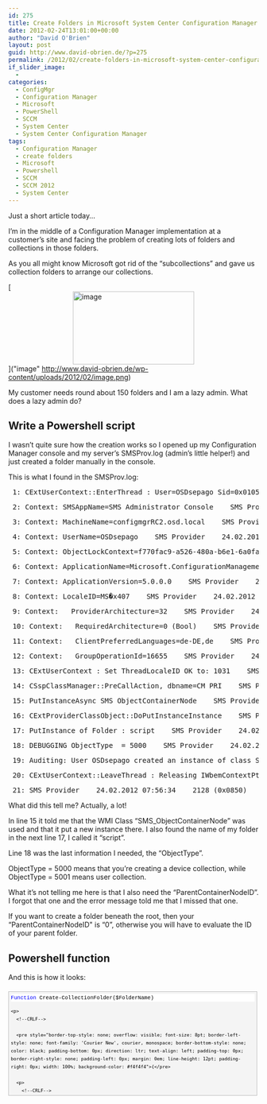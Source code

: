 ```yaml
---
id: 275
title: Create Folders in Microsoft System Center Configuration Manager 2012 with Powershell
date: 2012-02-24T13:01:00+00:00
author: "David O'Brien"
layout: post
guid: http://www.david-obrien.de/?p=275
permalink: /2012/02/create-folders-in-microsoft-system-center-configuration-manager-with-powershell/
if_slider_image:
  - 
categories:
  - ConfigMgr
  - Configuration Manager
  - Microsoft
  - PowerShell
  - SCCM
  - System Center
  - System Center Configuration Manager
tags:
  - Configuration Manager
  - create folders
  - Microsoft
  - Powershell
  - SCCM
  - SCCM 2012
  - System Center
---
```

Just a short article today…

I’m in the middle of a Configuration Manager implementation at a customer’s site and facing the problem of creating lots of folders and collections in those folders.

As you all might know Microsoft got rid of the “subcollections” and gave us collection folders to arrange our collections.

[<img style="background-image: none; padding-left: 0px; padding-right: 0px; display: block; float: none; margin-left: auto; margin-right: auto; padding-top: 0px; border: 0px;" title="image" alt="image" src="http://www.david-obrien.de/wp-content/uploads/2012/02/image_thumb.png" width="244" height="147" border="0" />]("image" http://www.david-obrien.de/wp-content/uploads/2012/02/image.png)

My customer needs round about 150 folders and I am a lazy admin. What does a lazy admin do?

## Write a Powershell script

I wasn’t quite sure how the creation works so I opened up my Configuration Manager console and my server’s SMSProv.log (admin’s little helper!) and just created a folder manually in the console.

This is what I found in the SMSProv.log:

<div class="csharpcode">
  <pre class="alt"><span class="lnum"> 1: </span>CExtUserContext::EnterThread : User=OSDsepago Sid=0x0105000000000005150000000D3DD859871387AF86AA21EB52040000 Caching IWbemContextPtr=0000000005F26770 <span class="kwrd">in</span> Process 0xadc (2780)    SMS Provider    24.02.2012 07:56:34    2128 (0x0850)</pre>
  
  <pre><span class="lnum"> 2: </span>Context: SMSAppName=SMS Administrator Console    SMS Provider    24.02.2012 07:56:34    2128 (0x0850)</pre>
  
  <pre class="alt"><span class="lnum"> 3: </span>Context: MachineName=configmgrRC2.osd.local    SMS Provider    24.02.2012 07:56:34    2128 (0x0850)</pre>
  
  <pre><span class="lnum"> 4: </span>Context: UserName=OSDsepago    SMS Provider    24.02.2012 07:56:34    2128 (0x0850)</pre>
  
  <pre class="alt"><span class="lnum"> 5: </span>Context: ObjectLockContext=f770fac9-a526-480a-b6e1-6a0fa1b63f88    SMS Provider    24.02.2012 07:56:34    2128 (0x0850)</pre>
  
  <pre><span class="lnum"> 6: </span>Context: ApplicationName=Microsoft.ConfigurationManagement.exe    SMS Provider    24.02.2012 07:56:34    2128 (0x0850)</pre>
  
  <pre class="alt"><span class="lnum"> 7: </span>Context: ApplicationVersion=5.0.0.0    SMS Provider    24.02.2012 07:56:34    2128 (0x0850)</pre>
  
  <pre><span class="lnum"> 8: </span>Context: LocaleID=MS�x407    SMS Provider    24.02.2012 07:56:34    2128 (0x0850)</pre>
  
  <pre class="alt"><span class="lnum"> 9: </span>Context: __ProviderArchitecture=32    SMS Provider    24.02.2012 07:56:34    2128 (0x0850)</pre>
  
  <pre><span class="lnum"> 10: </span>Context: __RequiredArchitecture=0 (Bool)    SMS Provider    24.02.2012 07:56:34    2128 (0x0850)</pre>
  
  <pre class="alt"><span class="lnum"> 11: </span>Context: __ClientPreferredLanguages=de-DE,de    SMS Provider    24.02.2012 07:56:34    2128 (0x0850)</pre>
  
  <pre><span class="lnum"> 12: </span>Context: __GroupOperationId=16655    SMS Provider    24.02.2012 07:56:34    2128 (0x0850)</pre>
  
  <pre class="alt"><span class="lnum"> 13: </span>CExtUserContext : <span class="kwrd">Set</span> ThreadLocaleID OK <span class="kwrd">to</span>: 1031    SMS Provider    24.02.2012 07:56:34    2128 (0x0850)</pre>
  
  <pre><span class="lnum"> 14: </span>CSspClassManager::PreCallAction, dbname=CM_PRI    SMS Provider    24.02.2012 07:56:34    2128 (0x0850)</pre>
  
  <pre class="alt"><span class="lnum"> 15: </span>PutInstanceAsync SMS_ObjectContainerNode    SMS Provider    24.02.2012 07:56:34    2128 (0x0850)</pre>
  
  <pre><span class="lnum"> 16: </span>CExtProviderClassObject::DoPutInstanceInstance    SMS Provider    24.02.2012 07:56:34    2128 (0x0850)</pre>
  
  <pre class="alt"><span class="lnum"> 17: </span>PutInstance of Folder : script    SMS Provider    24.02.2012 07:56:34    2128 (0x0850)</pre>
  
  <pre><span class="lnum"> 18: </span>DEBUGGING ObjectType  = 5000    SMS Provider    24.02.2012 07:56:34    2128 (0x0850)</pre>
  
  <pre class="alt"><span class="lnum"> 19: </span>Auditing: User OSDsepago created an instance of <span class="kwrd">class</span> SMS_ObjectContainerNode.    SMS Provider    24.02.2012 07:56:34    2128 (0x0850)</pre>
  
  <pre><span class="lnum"> 20: </span>CExtUserContext::LeaveThread : Releasing IWbemContextPtr=99772272    SMS Provider    24.02.2012 07:56:34    2128 (0x0850)</pre>
  
  <pre class="alt"><span class="lnum"> 21: </span>SMS Provider    24.02.2012 07:56:34    2128 (0x0850)</pre>
</div>

What did this tell me? Actually, a lot!

In line 15 it told me that the WMI Class “SMS_ObjectContainerNode” was used and that it put a new instance there. I also found the name of my folder in the next line 17, I called it “script”.
  
Line 18 was the last information I needed, the “ObjectType”.

ObjectType = 5000 means that you’re creating a device collection, while ObjectType = 5001 means user collection.

What it’s not telling me here is that I also need the “ParentContainerNodeID”. I forgot that one and the error message told me that I missed that one.

If you want to create a folder beneath the root, then your “ParentContainerNodeID" is “0”, otherwise you will have to evaluate the ID of your parent folder.

## Powershell function

And this is how it looks:

<div id="codeSnippetWrapper" style="overflow: auto; cursor: text; font-size: 8pt; border-top: silver 1px solid; font-family: 'Courier New', courier, monospace; border-right: silver 1px solid; border-bottom: silver 1px solid; padding-bottom: 4px; direction: ltr; text-align: left; padding-top: 4px; padding-left: 4px; margin: 20px 0px 10px; border-left: silver 1px solid; line-height: 12pt; padding-right: 4px; max-height: 200px; width: 97.5%; background-color: #f4f4f4">
  <div id="codeSnippet" style="border-top-style: none; overflow: visible; font-size: 8pt; border-left-style: none; font-family: 'Courier New', courier, monospace; border-bottom-style: none; color: black; padding-bottom: 0px; direction: ltr; text-align: left; padding-top: 0px; border-right-style: none; padding-left: 0px; line-height: 12pt; padding-right: 0px; width: 100%; background-color: #f4f4f4">
    <pre style="border-top-style: none; overflow: visible; font-size: 8pt; border-left-style: none; font-family: 'Courier New', courier, monospace; border-bottom-style: none; color: black; padding-bottom: 0px; direction: ltr; text-align: left; padding-top: 0px; border-right-style: none; padding-left: 0px; margin: 0em; line-height: 12pt; padding-right: 0px; width: 100%; background-color: white">﻿<span style="color: #0000ff">Function</span> Create-CollectionFolder($FolderName)</pre>
    
    <p>
      <!--CRLF-->
      
      <pre style="border-top-style: none; overflow: visible; font-size: 8pt; border-left-style: none; font-family: 'Courier New', courier, monospace; border-bottom-style: none; color: black; padding-bottom: 0px; direction: ltr; text-align: left; padding-top: 0px; border-right-style: none; padding-left: 0px; margin: 0em; line-height: 12pt; padding-right: 0px; width: 100%; background-color: #f4f4f4">{</pre>
      
      <p>
        <!--CRLF-->
        
        <pre style="border-top-style: none; overflow: visible; font-size: 8pt; border-left-style: none; font-family: 'Courier New', courier, monospace; border-bottom-style: none; color: black; padding-bottom: 0px; direction: ltr; text-align: left; padding-top: 0px; border-right-style: none; padding-left: 0px; margin: 0em; line-height: 12pt; padding-right: 0px; width: 100%; background-color: white">    $CollectionFolderArgs = @{</pre>
        
        <p>
          <!--CRLF-->
          
          <pre style="border-top-style: none; overflow: visible; font-size: 8pt; border-left-style: none; font-family: 'Courier New', courier, monospace; border-bottom-style: none; color: black; padding-bottom: 0px; direction: ltr; text-align: left; padding-top: 0px; border-right-style: none; padding-left: 0px; margin: 0em; line-height: 12pt; padding-right: 0px; width: 100%; background-color: #f4f4f4">    Name = $FolderName;</pre>
          
          <p>
            <!--CRLF-->
            
            <pre style="border-top-style: none; overflow: visible; font-size: 8pt; border-left-style: none; font-family: 'Courier New', courier, monospace; border-bottom-style: none; color: black; padding-bottom: 0px; direction: ltr; text-align: left; padding-top: 0px; border-right-style: none; padding-left: 0px; margin: 0em; line-height: 12pt; padding-right: 0px; width: 100%; background-color: white">    ObjectType = <span style="color: #006080">"5000"</span>;         # 5000 ist für Collection_Device, 5001 ist für Collection_User</pre>
            
            <p>
              <!--CRLF-->
              
              <pre style="border-top-style: none; overflow: visible; font-size: 8pt; border-left-style: none; font-family: 'Courier New', courier, monospace; border-bottom-style: none; color: black; padding-bottom: 0px; direction: ltr; text-align: left; padding-top: 0px; border-right-style: none; padding-left: 0px; margin: 0em; line-height: 12pt; padding-right: 0px; width: 100%; background-color: #f4f4f4">    ParentContainerNodeid = <span style="color: #006080">"0"</span> # die ParentContainerNodeID ist dann <span style="color: #008000">'0', wenn der Ordner unter der Root hängt, ansonsten muss der ParentOrdner evaluiert werden</span></pre>
              
              <p>
                <!--CRLF-->
                
                <pre style="border-top-style: none; overflow: visible; font-size: 8pt; border-left-style: none; font-family: 'Courier New', courier, monospace; border-bottom-style: none; color: black; padding-bottom: 0px; direction: ltr; text-align: left; padding-top: 0px; border-right-style: none; padding-left: 0px; margin: 0em; line-height: 12pt; padding-right: 0px; width: 100%; background-color: white">    }</pre>
                
                <p>
                  <!--CRLF-->
                  
                  <pre style="border-top-style: none; overflow: visible; font-size: 8pt; border-left-style: none; font-family: 'Courier New', courier, monospace; border-bottom-style: none; color: black; padding-bottom: 0px; direction: ltr; text-align: left; padding-top: 0px; border-right-style: none; padding-left: 0px; margin: 0em; line-height: 12pt; padding-right: 0px; width: 100%; background-color: #f4f4f4">    <span style="color: #0000ff">Set</span>-WmiInstance -<span style="color: #0000ff">Class</span> SMS_ObjectContainerNode -arguments $CollectionFolderArgs -<span style="color: #0000ff">namespace</span> <span style="color: #006080">"root\SMS\Site_$sitename"</span> | Out-Null</pre>
                  
                  <p>
                    <!--CRLF-->
                    
                    <pre style="border-top-style: none; overflow: visible; font-size: 8pt; border-left-style: none; font-family: 'Courier New', courier, monospace; border-bottom-style: none; color: black; padding-bottom: 0px; direction: ltr; text-align: left; padding-top: 0px; border-right-style: none; padding-left: 0px; margin: 0em; line-height: 12pt; padding-right: 0px; width: 100%; background-color: white">}</pre>
                    
                    <p>
                      <!--CRLF-->
                      
                      <pre style="border-top-style: none; overflow: visible; font-size: 8pt; border-left-style: none; font-family: 'Courier New', courier, monospace; border-bottom-style: none; color: black; padding-bottom: 0px; direction: ltr; text-align: left; padding-top: 0px; border-right-style: none; padding-left: 0px; margin: 0em; line-height: 12pt; padding-right: 0px; width: 100%; background-color: #f4f4f4">&nbsp;</pre>
                      
                      <p>
                        <!--CRLF-->
                        
                        <pre style="border-top-style: none; overflow: visible; font-size: 8pt; border-left-style: none; font-family: 'Courier New', courier, monospace; border-bottom-style: none; color: black; padding-bottom: 0px; direction: ltr; text-align: left; padding-top: 0px; border-right-style: none; padding-left: 0px; margin: 0em; line-height: 12pt; padding-right: 0px; width: 100%; background-color: white">$FolderName = <span style="color: #0000ff">Get</span>-Random   # für Test, setzt einfach eine willkürliche Zahl</pre>
                        
                        <p>
                          <!--CRLF-->
                          
                          <pre style="border-top-style: none; overflow: visible; font-size: 8pt; border-left-style: none; font-family: 'Courier New', courier, monospace; border-bottom-style: none; color: black; padding-bottom: 0px; direction: ltr; text-align: left; padding-top: 0px; border-right-style: none; padding-left: 0px; margin: 0em; line-height: 12pt; padding-right: 0px; width: 100%; background-color: #f4f4f4">$sitename = <span style="color: #006080">"PRI"</span> # an deinen Sitename anpassen!</pre>
                          
                          <p>
                            <!--CRLF-->
                            
                            <pre style="border-top-style: none; overflow: visible; font-size: 8pt; border-left-style: none; font-family: 'Courier New', courier, monospace; border-bottom-style: none; color: black; padding-bottom: 0px; direction: ltr; text-align: left; padding-top: 0px; border-right-style: none; padding-left: 0px; margin: 0em; line-height: 12pt; padding-right: 0px; width: 100%; background-color: white">&nbsp;</pre>
                            
                            <p>
                              <!--CRLF-->
                              
                              <pre style="border-top-style: none; overflow: visible; font-size: 8pt; border-left-style: none; font-family: 'Courier New', courier, monospace; border-bottom-style: none; color: black; padding-bottom: 0px; direction: ltr; text-align: left; padding-top: 0px; border-right-style: none; padding-left: 0px; margin: 0em; line-height: 12pt; padding-right: 0px; width: 100%; background-color: #f4f4f4">Create-CollectionFolder $FolderName</pre>
                              
                              <p>
                                <!--CRLF--></div> </div> 
                                
                                <p>
                                  &nbsp;
                                </p>
                                
                                <p>
                                  If you need some help or got some questions left, just ask! 
                                  
                                  <div style="float: right; margin-left: 10px;">
                                    [Tweet](https://twitter.com/share)
                                  </div>


